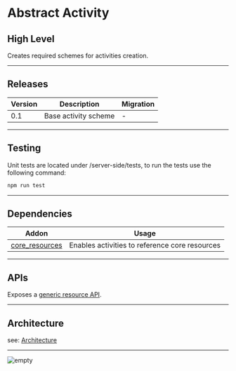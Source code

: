 # Abstract Activity

## High Level
Creates required schemes for activities creation.  

---

## Releases
| Version | Description | Migration |
|-------- |------------ |---------- |
| 0.1     | Base activity scheme | - |

---

## Testing

Unit tests are located under /server-side/tests, to run the tests use the following command:

```bash
npm run test
```

---

## Dependencies

| Addon | Usage |
|-------- |------------ |
| [core_resources](https://github.com/Pepperi-Addons/core-generic-resources/tree/releases/0.6)  | Enables activities to reference core resources |
---

## APIs
Exposes a [generic resource API](https://apidesign.pepperi.com/generic-resources/introduction).

---

## Architecture
see: [Architecture](./architecture.md)

---

![empty](https://external-content.duckduckgo.com/iu/?u=https%3A%2F%2Fdeancrafter.bandcamp.com%2Fimg%2Fsearch%2Ftumbleweed-emptystate-lightbg.gif&f=1&nofb=1&ipt=7a567e019074387af422865c1288850debbba7e57ff20a4df2c42d8dfafc7473&ipo=images)